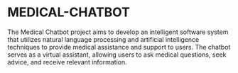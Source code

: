 # MEDICAL-CHATBOT
The Medical Chatbot project aims to develop an intelligent software system that utilizes natural  language processing and artificial intelligence techniques to provide medical assistance and support  to users. The chatbot serves as a virtual assistant, allowing users to ask medical questions, seek  advice, and receive relevant information.

